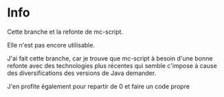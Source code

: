 # Info

Cette branche et la refonte de mc-script.

Elle n'est pas encore utilisable.

J'ai fait cette branche, car je trouve que mc-script à besoin d'une bonne refonte avec des technologies plus récentes qui semble c'impose à cause des diversifications des versions de Java demander.

J'en profite également pour repartir de 0 et faire un code propre
